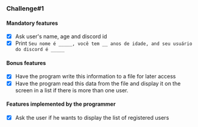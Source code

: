 ### Challenge#1
#### Mandatory features
- [x] Ask user's name, age and discord id
- [x] Print ```Seu nome é _____, você tem __ anos de idade, and seu usuário do discord é _____```

#### Bonus features
-[x] Have the program write this information to a file for later access
-[x] Have the program read this data from the file and display it on the screen in a list if there is more than one user.

#### Features implemented by the programmer
-[x] Ask the user if he wants to display the list of registered users